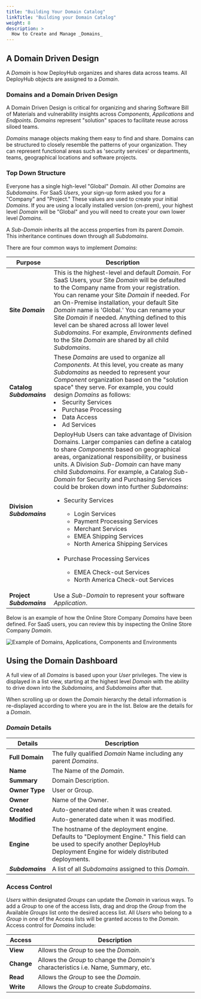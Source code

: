 ```yaml
---
title: "Building Your Domain Catalog"
linkTitle: "Building your Domain Catalog"
weight: 8
description: >
  How to Create and Manage _Domains_  
---
```


## A Domain Driven Design

A _Domain_ is how DeployHub organizes and shares data across teams. All DeployHub objects are assigned to a _Domain_.

### Domains and a Domain Driven Design

A Domain Driven Design is critical for organizing and sharing Software Bill of Materials and vulnerability insights across _Components_, _Applications_ and _Endpoints_. _Domains_ represent "solution" spaces to facilitate reuse across siloed teams. 

_Domains_ manage objects making them easy to find and share. Domains can be structured to closely resemble the patterns of your organization. They can represent functional areas such as 'security services' or departments, teams, geographical locations and software projects.

### Top Down Structure

Everyone has a single high-level "Global" _Domain_.  All other _Domains_ are _Subdomains_. For SaaS _Users_, your sign-up form asked you for a "Company" and "Project."  These values are used to create your initial _Domains_.  If you are using a locally installed version (on-prem), your highest level _Domain_ will be "Global" and you will need to create your own lower level _Domains_.

A _Sub-Domain_ inherits all the access properties from its parent _Domain_. This inheritance continues down through all _Subdomains_.

There are four common ways to implement _Domains_:

| **Purpose**       | Description                                                                                                                                                                                                                                                                                                                                                                                                                                                                                                          |
|-------------------|----------------------------------------------------------------------------------------------------------------------------------------------------------------------------------------------------------------------------------------------------------------------------------------------------------------------------------------------------------------------------------------------------------------------------------------------------------------------------------------------------------------------|
| **Site _Domain_** | This is the highest-level and default _Domain_. For SaaS Users, your Site _Domain_ will be defaulted to the Company name from your registration. You can rename your Site _Domain_ if needed. For an On-Premise installation, your default Site _Domain_ name is 'Global.' You can rename your Site _Domain_ if needed. Anything defined to this level can be shared across all lower level _Subdomains_. For example, _Environments_ defined to the Site _Domain_ are shared by all child _Subdomains_. |
|**Catalog _Subdomains_**| These _Domains_ are used to organize all _Components_. At this level, you create as many _Subdomains_ as needed to represent your _Component_ organization based on the "solution space" they serve. For example, you could design _Domains_ as follows: <li> Security Services</li><li>Purchase Processing</li><li>Data Access<li>Ad Services</li>  
|**Division _Subdomains_**| DeployHub Users can take advantage of Division Domains. Larger companies can define a catalog to share _Components_ based on geographical areas, organizational responsibility, or business units. A Division _Sub-Domain_ can have many child _Subdomains_. For example, a Catalog _Sub-Domain_ for Security and Purchasing Services could be broken down into further _Subdomains_: <ul><li> Security Services</li><ul><li>Login Services</li><li>Payment Processing Services <li>Merchant Services</li><li>EMEA Shipping Services</li><li>North America Shipping Services</li></ul><br><li>Purchase Processing Services</li><ul><li>EMEA Check-out Services</li><li>North America Check-out Services</li></ul> |
|**Project _Subdomains_**| Use a _Sub-Domain_ to represent your software _Application_. |

Below is an example of how the Online Store Company _Domains_ have been defined. For SaaS users, you can review this by inspecting the Online Store Company _Domain_.

![Example of Domains, Applications, Components and Environments](/userguide/images/OnlineStore-Domains.jpg)

## Using the Domain Dashboard

A full view of all _Domains_ is based upon your _User_ privileges. The view is displayed in a list view, starting at the highest level _Domain_ with the ability to drive down into the _Subdomains_, and _Subdomains_ after that. 

When scrolling up or down the _Domain_ hierarchy the detail information is re-displayed according to where you are in the list. Below are the details for a _Domain_.

### _Domain_ Details

| Details | Description |
| --- | --- |
|**Full Domain** | The fully qualified _Domain_ Name including any parent _Domains_.
| **Name** | The Name of the _Domain_. |
| **Summary** | Domain Description. |
| **Owner Type** | User or Group. |
| **Owner** | Name of the Owner.|
| **Created** | Auto-generated date when it was created.|
| **Modified** | Auto-generated date when it was modified.|
| **Engine**| The hostname of the deployment engine. Defaults to "Deployment Engine." This field can be used to specify another DeployHub Deployment Engine for widely distributed deployments. |
| **_Subdomains_** | A list of all _Subdomains_ assigned to this _Domain_.

### Access Control

 _Users_ within designated _Groups_ can update the _Domain_ in various ways. To add a _Group_ to one of the access lists, drag and drop the _Group_ from the Available _Groups_ list onto the desired access list. All _Users_ who belong to a _Group_ in one of the Access lists will be granted access to the _Domain_.  Access control for _Domains_ include:

| Access     | Description                                                                          |
|------------|--------------------------------------------------------------------------------------|
| **View**   | Allows the _Group_ to see the _Domain_.                                              |
| **Change** | Allows the _Group_ to change the _Domain's_ characteristics i.e. Name, Summary, etc. |
| **Read**   | Allows the _Group_ to see the _Domain_.                                              |
| **Write**  | Allows the _Group_ to create _Subdomains_.                                           |


